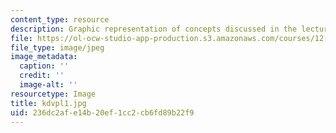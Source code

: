 ```yaml
---
content_type: resource
description: Graphic representation of concepts discussed in the lecture notes.
file: https://ol-ocw-studio-app-production.s3.amazonaws.com/courses/12-820-turbulence-in-the-ocean-and-atmosphere-spring-2007/236dc2afe14b20ef1cc2cb6fd89b22f9_kdvpl1.jpg
file_type: image/jpeg
image_metadata:
  caption: ''
  credit: ''
  image-alt: ''
resourcetype: Image
title: kdvpl1.jpg
uid: 236dc2af-e14b-20ef-1cc2-cb6fd89b22f9
---
```


